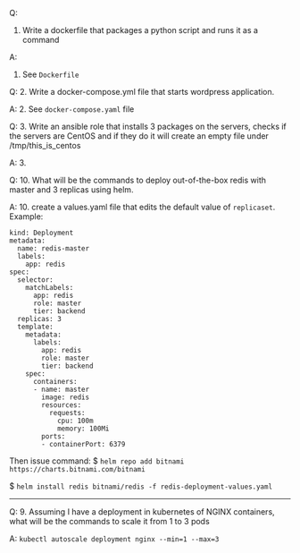 Q:
1. Write a dockerfile that packages a python script and runs it as a 
command

A:
1. See `Dockerfile`

Q:
2. Write a docker-compose.yml file that starts wordpress application.

A:
2. See `docker-compose.yaml` file

Q:
3. Write an ansible role that installs 3 packages on the servers, checks if 
the servers are CentOS and if they do it will create an empty file 
under /tmp/this_is_centos

A:
3. 

Q:
10.  What will be the commands to deploy out-of-the-box redis with
master and 3 replicas using helm.

A:
10. create a values.yaml file that edits the default value of `replicaset`.
Example:
```apiVersion: apps/v1
kind: Deployment
metadata:
  name: redis-master
  labels:
    app: redis
spec:
  selector:
    matchLabels:
      app: redis
      role: master
      tier: backend
  replicas: 3
  template:
    metadata:
      labels:
        app: redis
        role: master
        tier: backend
    spec:
      containers:
      - name: master
        image: redis  
        resources:
          requests:
            cpu: 100m
            memory: 100Mi
        ports:
        - containerPort: 6379
```

Then issue command: 
$ `helm repo add bitnami https://charts.bitnami.com/bitnami`

$ `helm install redis bitnami/redis -f redis-deployment-values.yaml`

----

Q:
9. Assuming I have a deployment in kubernetes of NGINX containers,
what will be the commands to scale it from 1 to 3 pods

A:
`kubectl autoscale deployment nginx --min=1 --max=3`

